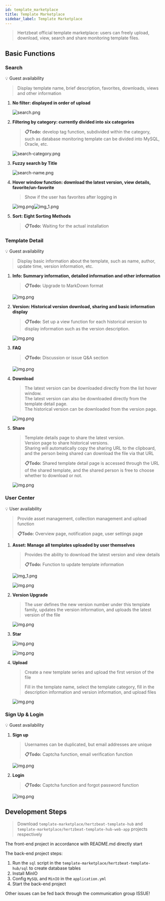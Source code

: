 ```yaml
---
id: template_marketplace
title: Template Marketplace
sidebar_label: Template Marketplace
---
```


> Hertzbeat official template marketplace: users can freely upload, download, view, search and share monitoring template files.

## Basic Functions

### Search

💡 Guest availability

> Display template name, brief description, favorites, downloads, views and other information

1. **No filter: displayed in order of upload**

   ![search.png](template-marketplace-img/search.png)

2. **Filtering by category: currently divided into six categories**

   > **📋Todo:** develop tag function, subdivided within the category, such as database monitoring template can be divided into MySQL, Oracle, etc.

   ![search-category.png](template-marketplace-img/search-category.png)

3. **Fuzzy search by Title**

   ![search-name.png](template-marketplace-img/search-name.png)

4. **Hover window function: download the latest version, view details, favorite/un-favorite**

   > Show if the user has favorites after logging in

   ![img.png](template-marketplace-img/hover-window-guest.png)![img_1.png](template-marketplace-img/hover-window-user.png)

5. **Sort: Eight Sorting Methods**

   > **📋Todo:** Waiting for the actual installation

### Template Detail

💡 Guest availability

   > Display basic information about the template, such as name, author, update time, version information, etc.

1. **Info: Summary information, detailed information and other information**

   > **📋Todo:** Upgrade to MarkDown format

   ![img.png](template-marketplace-img/detail-info.png)

2. **Version: Historical version download, sharing and basic information display**

   > **📋Todo:** Set up a view function for each historical version to display information such as the version description.

   ![img.png](template-marketplace-img/detail-version.png)

3. **FAQ**

   > **📋Todo:** Discussion or issue Q&A section

   ![img.png](template-marketplace-img/detail-faq.png)

4. **Download**

   > The latest version can be downloaded directly from the list hover window.  
   > The latest version can also be downloaded directly from the template detail page.  
   > The historical version can be downloaded from the version page.  

   ![img.png](template-marketplace-img/download.png)

5. **Share**

   > Template details page to share the latest version.  
   > Version page to share historical versions.  
   > Sharing will automatically copy the sharing URL to the clipboard, and the person being shared can download the file via that URL  
   >  
   > **📋Todo:** Shared template detail page is accessed through the URL of the shared template, and the shared person is free to choose whether to download or not.

   ![img.png](template-marketplace-img/share.png)

### User Center

💡 User availability

   > Provide asset management, collection management and upload function  
>  
   > **📋Todo:** Overview page, notification page, user settings page

1. **Asset: Manage all templates uploaded by user themselves**

   > Provides the ability to download the latest version and view details  
   >
   > **📋Todo:** Function to update template information

   ![img_1.png](template-marketplace-img/user-center-asset.png)

   ![img.png](template-marketplace-img/asset-detail.png)

2. **Version Upgrade**

   > The user defines the new version number under this template family, updates the version information, and uploads the latest version of the file

   ![img.png](template-marketplace-img/asset-upgrade.png)

3. **Star**

   ![img.png](template-marketplace-img/user-center-star.png)

   ![img.png](template-marketplace-img/user-center-star-detail.png)

4. **Upload**

   > Create a new template series and upload the first version of the file  
   >  
   > Fill in the template name, select the template category, fill in the description information and version information, and upload files

   ![img.png](template-marketplace-img/user-center-upload.png)

### Sign Up & Login

💡 Guest availability

1. **Sign up**

   > Usernames can be duplicated, but email addresses are unique  
   >  
   > **📋Todo:** Captcha function, email verification function

   ![img.png](template-marketplace-img/sign-up.png)

2. **Login**

   > **📋Todo:** Captcha function and forgot password function

   ![img.png](template-marketplace-img/email-login.png)

## Development Steps

   > Download `template-marketplace/hertzbeat-template-hub` and `template-marketplace/hertzbeat-template-hub-web-app` projects respectively

   The front-end project in accordance with README.md directly start

   The back-end project steps:

   1. Run the `sql` script in the `template-marketplace/hertzbeat-template-hub/sql` to create database tables
   2. Install MinIO
   3. Config `MySQL` and `MinIO` in the `application.yml`
   4. Start the back-end project

Other issues can be fed back through the communication group ISSUE!
